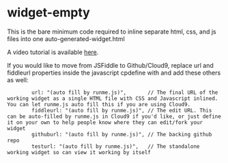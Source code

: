 # widget-empty

This is the bare minimum code required to inline separate html, css, and js files into one auto-generated-widget.html

A video tutorial is available [here](https://youtu.be/7D1qPwtLIH0).

If you would like to move from JSFiddle to Github/Cloud9, replace url and fiddleurl properties inside the javascript cpdefine with and add these others as well:

```
		url: "(auto fill by runme.js)",       // The final URL of the working widget as a single HTML file with CSS and Javascript inlined. You can let runme.js auto fill this if you are using Cloud9.
        fiddleurl: "(auto fill by runme.js)", // The edit URL. This can be auto-filled by runme.js in Cloud9 if you'd like, or just define it on your own to help people know where they can edit/fork your widget
        githuburl: "(auto fill by runme.js)", // The backing github repo
        testurl: "(auto fill by runme.js)",   // The standalone working widget so can view it working by itself
```
